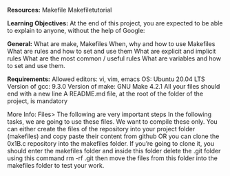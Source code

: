 **Resources:**
Makefile
Makefiletutorial

**Learning Objectives:**
At the end of this project, you are expected to be able to explain to anyone, without the help of Google:

**General:**
What are make, Makefiles
When, why and how to use Makefiles
What are rules and how to set and use them
What are explicit and implicit rules
What are the most common / useful rules
What are variables and how to set and use them.

**Requirements:**
Allowed editors: vi, vim, emacs
OS: Ubuntu 20.04 LTS
Version of gcc: 9.3.0
Version of make: GNU Make 4.2.1
All your files should end with a new line
A README.md file, at the root of the folder of the project, is mandatory

More Info:
Files>
The following are very important steps
In the following tasks, we are going to use these files. We want to compile these only.
You can either create the files of the repository into your project folder (makefiles) and copy paste their content from github OR you can clone the 0x1B.c repository into the makefiles folder.
If you’re going to clone it, you should enter the makefiles folder and inside this folder delete the .git folder using this command rm -rf .git then move the files from this folder into the makefiles folder to test your work.
